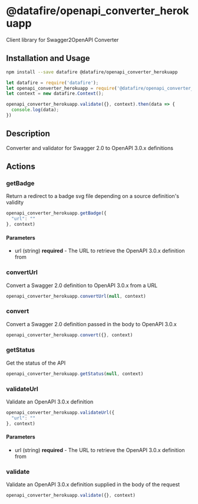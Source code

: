 # @datafire/openapi_converter_herokuapp

Client library for Swagger2OpenAPI Converter

## Installation and Usage
```bash
npm install --save datafire @datafire/openapi_converter_herokuapp
```

```js
let datafire = require('datafire');
let openapi_converter_herokuapp = require('@datafire/openapi_converter_herokuapp').actions;
let context = new datafire.Context();

openapi_converter_herokuapp.validate({}, context).then(data => {
  console.log(data);
})
```

## Description
Converter and validator for Swagger 2.0 to OpenAPI 3.0.x definitions

## Actions
### getBadge
Return a redirect to a badge svg file depending on a source definition's validity


```js
openapi_converter_herokuapp.getBadge({
  "url": ""
}, context)
```

#### Parameters
* url (string) **required** - The URL to retrieve the OpenAPI 3.0.x definition from

### convertUrl
Convert a Swagger 2.0 definition to OpenAPI 3.0.x from a URL


```js
openapi_converter_herokuapp.convertUrl(null, context)
```


### convert
Convert a Swagger 2.0 definition passed in the body to OpenAPI 3.0.x 


```js
openapi_converter_herokuapp.convert({}, context)
```


### getStatus
Get the status of the API


```js
openapi_converter_herokuapp.getStatus(null, context)
```


### validateUrl
Validate an OpenAPI 3.0.x definition


```js
openapi_converter_herokuapp.validateUrl({
  "url": ""
}, context)
```

#### Parameters
* url (string) **required** - The URL to retrieve the OpenAPI 3.0.x definition from

### validate
Validate an OpenAPI 3.0.x definition supplied in the body of the request


```js
openapi_converter_herokuapp.validate({}, context)
```


